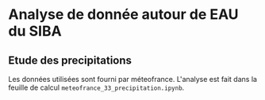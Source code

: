 # Analyse de donnée autour de EAU du SIBA

## Etude des precipitations

Les données utilisées sont fourni par méteofrance. L'analyse est fait dans la feuille de calcul `meteofrance_33_precipitation.ipynb`.

